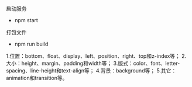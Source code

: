 启动服务
 - npm start

打包文件
 - npm run build




1.位置：bottom、float、display、left、position、right、top和z-index等；
2.大小：height、margin、padding和width等；
3.版式：color、font、letter-spacing、line-height和text-align等；
4.背景：background等；
5.其它：animation和transition等。